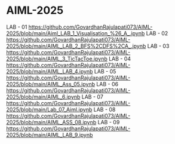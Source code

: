 # AIML-2025

LAB - 01  https://github.com/GovardhanRajulapati073/AIML-2025/blob/main/Aiml_LAB_1_Visualisation_%26_A_.ipynb
LAB - 02  https://github.com/GovardhanRajulapati073/AIML-2025/blob/main/AIML_LAB_2_BFS%2CDFS%2CA_.ipynb
LAB - 03  https://github.com/GovardhanRajulapati073/AIML-2025/blob/main/AIML_3_TicTacToe.ipynb
LAB - 04  https://github.com/GovardhanRajulapati073/AIML-2025/blob/main/AIML_LAB_4.ipynb
LAB - 05  https://github.com/GovardhanRajulapati073/AIML-2025/blob/main/AIML_Ass_05.ipynb
LAB - 06  https://github.com/GovardhanRajulapati073/AIML-2025/blob/main/AIML_6.ipynb
LAB - 07  https://github.com/GovardhanRajulapati073/AIML-2025/blob/main/Lab_07_Aiml.ipynb 
LAB - 08  https://github.com/GovardhanRajulapati073/AIML-2025/blob/main/AIML_ASS_08.ipynb
LAB - 09  https://github.com/GovardhanRajulapati073/AIML-2025/blob/main/AIML_LAB_9.ipynb
